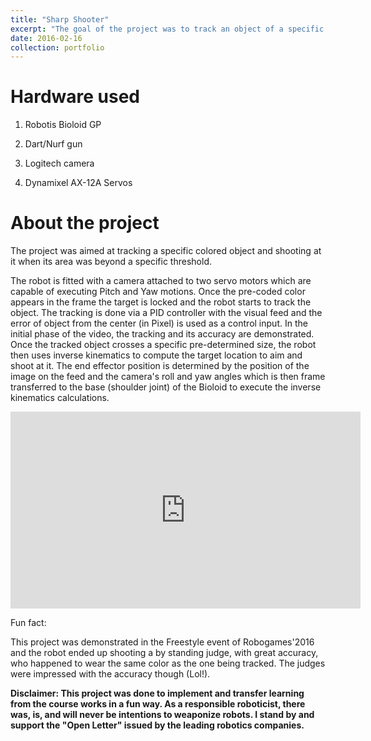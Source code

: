```yaml
---
title: "Sharp Shooter"
excerpt: "The goal of the project was to track an object of a specific color and aim to shoot it when it reaches a specific threshold. <br/><img src='/images/Sharp_Shooter.jpg'>"
date: 2016-02-16
collection: portfolio
---
```


Hardware used
===
1. Robotis Bioloid GP 

2. Dart/Nurf gun

3. Logitech camera

4. Dynamixel AX-12A Servos

About the project
===
The project was aimed at tracking a specific colored object and shooting at it when its area was beyond a specific threshold. 

The robot is fitted with a camera attached to two servo motors which are capable of executing Pitch and Yaw motions. Once the pre-coded color appears in the frame the target is locked and the robot starts to track the object. The tracking is done via a PID controller with the visual feed and the error of object from the center (in Pixel) is used as a control input. In the initial phase of the video, the tracking and its accuracy are demonstrated. Once the tracked object crosses a specific pre-determined size, the robot then uses inverse kinematics to compute the target location to aim and shoot at it. The end effector position is determined by the position of the image on the feed and the camera's roll and yaw angles which is then frame transferred to the base (shoulder joint) of the Bioloid to execute the inverse kinematics calculations. 

<iframe width="560" height="315" src="https://www.youtube.com/embed/BUanlEODqq4" title="YouTube video player" frameborder="0" allow="accelerometer; autoplay; clipboard-write; encrypted-media; gyroscope; picture-in-picture; web-share" allowfullscreen></iframe> 


Fun fact:

This project was demonstrated in the Freestyle event of Robogames'2016 and the robot ended up shooting a by standing judge, with great accuracy, who happened to wear the same color as the one being tracked. The judges were impressed with the accuracy though (Lol!). 

**Disclaimer:  This project was done to implement and transfer learning from the course works in a fun way. As a responsible roboticist, there was, is, and will never be intentions to weaponize robots.  I stand by and support the "Open Letter" issued by the leading robotics companies.**

